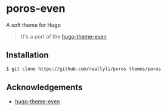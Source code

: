 # poros-even

A soft theme for Hugo

> It's a port of the [hugo-theme-even](https://github.com/olOwOlo/hugo-theme-even)

## Installation

```bash
$ git clone https://github.com/reallyli/poros themes/poros
```

## Acknowledgements

- [hugo-theme-even](https://github.com/olOwOlo/hugo-theme-even)
